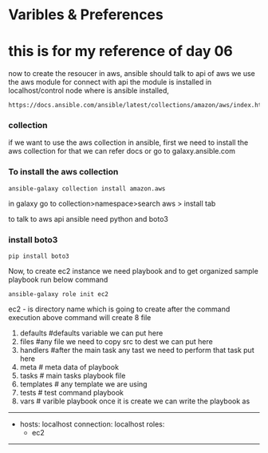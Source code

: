# Varibles & Preferences

# this is for my reference of day 06

now to create the resoucer in aws, ansible should talk to api of aws
we use the aws module for connect with api
the module is installed in localhost/control node where is ansible installed,

```
https://docs.ansible.com/ansible/latest/collections/amazon/aws/index.html
```

### collection
if we want to use the aws collection in ansible, first we need to install the aws collection for that we can refer docs or go to galaxy.ansible.com
### To install the aws collection
```
ansible-galaxy collection install amazon.aws
```
in galaxy go to collection>namespace>search aws > install tab

to talk to aws api ansible need python and boto3 
### install boto3
```
pip install boto3
```
Now, to create ec2 instance we need playbook and to get organized sample playbook run below command
```
ansible-galaxy role init ec2
```
ec2 - is directory name which is going to create after the command execution
above command will create 8 file 
1. defaults  #defaults variable we can put here
2. files  #any file we need to copy src to dest we can put here
3. handlers  #after the main task any tast we need to perform that task put here
4. meta  # meta data of playbook
5. tasks  # main tasks playbook file 
6. templates  # any template we are using
7. tests  # test command playbook
8. vars  # varible playbook
once it is create we can write the playbook as 
---
- hosts: localhost
  connection: localhost
  roles:
    - ec2
---
  

